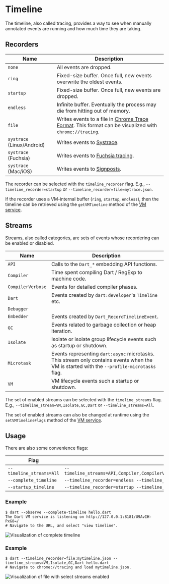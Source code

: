 # Timeline

The timeline, also called tracing, provides a way to see when manually annotated events are running and how much time they are taking.

## Recorders

| Name      | Description |
| --------- | ------------|
| `none`    | All events are dropped. |
| `ring`    | Fixed-size buffer. Once full, new events overwrite the oldest events. |
| `startup` | Fixed-size buffer. Once full, new events are dropped. |
| `endless` | Infinite buffer. Eventually the process may die from hitting out of memory. |
| `file`    | Writes events to a file in [Chrome Trace Format](https://docs.google.com/document/d/1CvAClvFfyA5R-PhYUmn5OOQtYMH4h6I0nSsKchNAySU). This format can be visualized with `chrome://tracing`. |
| `systrace` (Linux/Android) | Writes events to [Systrace](https://source.android.com/docs/core/tests/debug/systrace). |
| `systrace` (Fuchsia) | Writes events to [Fuchsia tracing](https://fuchsia.dev/fuchsia-src/development/tracing/). |
| `systrace` (Mac/iOS) | Writes events to [Signposts](https://help.apple.com/instruments). |

The recorder can be selected with the `timeline_recorder` flag. E.g., `--timeline_recorder=startup` or `--timeline_recorder=file=mytrace.json`.

If the recorder uses a VM-internal buffer (`ring`, `startup`, `endless`), then the timeline can be retrieved using the `getVMTimeline` method of the [VM service](../vm/service/service.md).

## Streams

Streams, also called categories, are sets of events whose recordering can be enabled or disabled.

| Name      | Description |
| --------- | ------------|
| `API` | Calls to the `Dart_*` embedding API functions. |
| `Compiler` | Time spent compiling Dart / RegExp to machine code. |
| `CompilerVerbose` | Events for detailed compiler phases. |
| `Dart` | Events created by `dart:developer`'s `Timeline` etc. |
| `Debugger` | |
| `Embedder` | Events created by `Dart_RecordTimelineEvent`. |
| `GC` | Events related to garbage collection or heap iteration. |
| `Isolate` | Isolate or isolate group lifecycle events such as startup or shutdown. |
| `Microtask` | Events representing `dart:async` microtasks. This stream only contains events when the VM is started with the `--profile-microtasks` flag. |
| `VM` | VM lifecycle events such a startup or shutdown. |

The set of enabled streams can be selected with the `timeline_streams` flag. E.g., `--timeline_stream=VM,Isolate,GC,Dart` or `--timeline_streams=All`.

The set of enabled streams can also be changed at runtime using the `setVMTimelineFlags` method of the [VM service](../vm/service/service.md).

## Usage

There are also some convenience flags:

| Flag | Expansion |
| ---- | --------- |
|`--timeline_streams=All` | `--timeline_streams=API,Compiler,CompilerVerbose,Dart,Debugger,Embedder,GC,Isolate,Microtask,VM` |
| `--complete_timeline` | `--timeline_recorder=endless --timeline_streams=All` |
| `--startup_timeline` | `--timeline_recorder=startup --timeline_streams=All` |

### Example

```
$ dart --observe --complete-timeline hello.dart
The Dart VM service is listening on http://127.0.0.1:8181/U9AvIH-PxG8=/
# Navigate to the URL, and select "view timeline".
```
![Visualization of complete timeline](timeline-complete.webp)

### Example

```
$ dart --timeline_recorder=file:mytimeline.json --timeline_streams=VM,Isolate,GC,Dart hello.dart
# Navigate to chrome://tracing and load mytimeline.json.
```
![Visualization of file with select streams enabled](timeline-file.webp)
